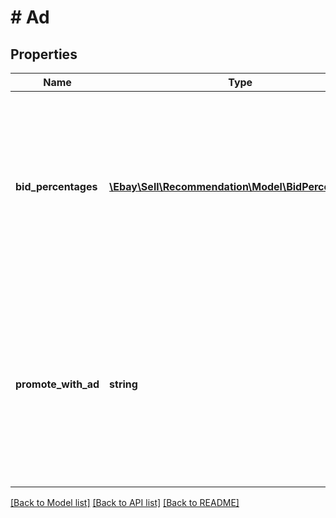 # # Ad

## Properties

Name | Type | Description | Notes
------------ | ------------- | ------------- | -------------
**bid_percentages** | [**\Ebay\Sell\Recommendation\Model\BidPercentages[]**](BidPercentages.md) | This field returns information that you can use to configure the bidPercentage field in a Promoted Listings campaign. Note: Currently, ITEM and TRENDING are the only supported bid percentage types. The ITEM suggested bid percentages are tailored to each of your items and are designed to help you stay competitive while finding an optimal balance between performance and cost. The recommendations are calculated based on a variety of factors that may include item attributes, seasonality, past performance, and current competition for each of your listings. The TRENDING suggested bid percentages are calculated by reviewing the category level average ad rates in the marketplace. Setting the bidPercentage of your ad campaign based on these rate recommendations will help the items in the campaign be competitive with other items in the marketplace by improving their chances of being displayed more often in the marketplace. | [optional]
**promote_with_ad** | **string** | An enum whose values describe whether or not eBay recommends you place the associated listing in a Promoted Listings ad campaign. IDs deemed RECOMMENDED by eBay are the listings with the highest potential of benefiting from being promoted. The recommendation calculation is based on marketplace trends, like buyer demand and the competition in the item&amp;rsquo;s category. Note: A promoteWithAd value cannot be calculated for listings that are part of Promoted Listings campaigns. Because of this, if you call findListingRecommendations with a specific set of listing IDs, the promoteWithAd field is not returned for any of the listings that are involved in a promotion. However, as long as they are eligible, the trending bidPercentage is returned for all specified listings, even if they are part of an ad campaign. For implementation help, refer to &lt;a href&#x3D;&#39;https://developer.ebay.com/api-docs/sell/recommendation/types/api:PromoteWithAd&#39;&gt;eBay API documentation&lt;/a&gt; | [optional]

[[Back to Model list]](../../README.md#models) [[Back to API list]](../../README.md#endpoints) [[Back to README]](../../README.md)
